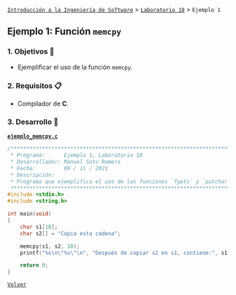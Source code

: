 [`Introducción a la Ingeniería de Software`](../../README.md) > [`Laboratorio 18`](../README.md) > `Ejemplo 1`

## Ejemplo 1: Función `memcpy`

### 1. Objetivos :dart:

- Ejemplificar el uso de la función `memcpy`.

### 2. Requisitos :clipboard:

- Compilador de __C__.

### 3. Desarrollo :rocket:

**[`ejemplo_memcpy.c`](codigos/ejemplo_memcpy.c)**

```c
/*******************************************************************************
 * Programa:      Ejemplo 1, Laboratorio 18                                    *
 * Desarrollador: Manuel Soto Romero                                           *
 * Fecha:         09 / 11 / 2021                                               *
 * Descripción:                                                                *
 * Programa que ejemplifica el uso de las funciones `fgets` y `putchar`        *
 ******************************************************************************/
#include <stdio.h>
#include <string.h>

int main(void)
{
    char s1[18];
    char s2[] = "Copia esta cadena";

    memcpy(s1, s2, 18);
    printf("%s\n\"%s\"\n", "Después de copiar s2 en s1, contiene:", s1);

    return 0;
}
```
 
[`Volver`](../README.md)
